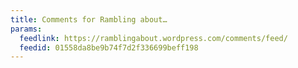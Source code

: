 ```yaml
---
title: Comments for Rambling about…
params:
  feedlink: https://ramblingabout.wordpress.com/comments/feed/
  feedid: 01558da8be9b74f7d2f336699beff198
---
```

